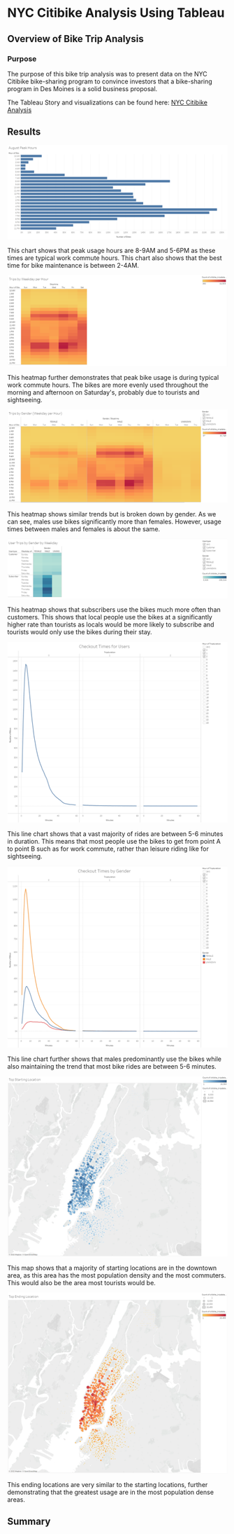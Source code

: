 # NYC Citibike Analysis Using Tableau

## Overview of Bike Trip Analysis

### Purpose
The purpose of this bike trip analysis was to present data on the NYC Citibike bike-sharing program to convince investors that a bike-sharing program in Des Moines is a solid business proposal.

The Tableau Story and visualizations can be found here: [NYC Citibike Analysis](https://public.tableau.com/profile/michael.leggett#!/vizhome/NYCCitibikeAnalysis_16219136477410/NYCCitibikeAnalysis)

## Results

![August Peak Hours](Resources/august_peak_hours.PNG)

This chart shows that peak usage hours are 8-9AM and 5-6PM as these times are typical work commute hours. This chart also shows that the best time for bike maintenance is between 2-4AM.

![Trips by Weekday Per Hour](Resources/trips_by_weekday_per_hour.PNG)

This heatmap further demonstrates that peak bike usage is during typical work commute hours. The bikes are more evenly used throughout the morning and afternoon on Saturday's, probably due to tourists and sightseeing.

![Trips by Gender](Resources/trips_by_gender.PNG)

This heatmap shows similar trends but is broken down by gender. As we can see, males use bikes significantly more than females. However, usage times between males and females is about the same.

![User Trips by Gender](Resources/user_trips_by_gender.PNG)

This heatmap shows that subscribers use the bikes much more often than customers. This shows that local people use the bikes at a significantly higher rate than tourists as locals would be more likely to subscribe and tourists would only use the bikes during their stay.

![Checkout Times for Users](Resources/checkout_times_for_users.PNG)

This line chart shows that a vast majority of rides are between 5-6 minutes in duration. This means that most people use the bikes to get from point A to point B such as for work commute, rather than leisure riding like for sightseeing.

![Checkout_Times_by_Gender](Resources/checkout_times_by_gender.PNG)

This line chart further shows that males predominantly use the bikes while also maintaining the trend that most bike rides are between 5-6 minutes.

![Top Starting Location](Resources/top_starting_location.PNG)

This map shows that a majority of starting locations are in the downtown area, as this area has the most population density and the most commuters. This would also be the area most tourists would be.

![Top Ending Location](Resources/top_ending_location.PNG)

This ending locations are very similar to the starting locations, further demonstrating that the greatest usage are in the most population dense areas.

## Summary

